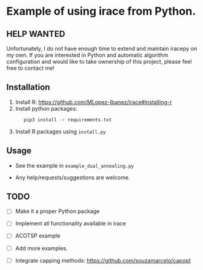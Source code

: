 # Example of using irace from Python. #

## HELP WANTED

Unfortunately, I do not have enough time to extend and maintain iracepy on my own. If you are interested in Python and automatic algorithm configuration and would like to take ownership of this project, please feel free to contact me!

## Installation

  1. Install R: https://github.com/MLopez-Ibanez/irace#installing-r
  1. Install python packages:
     ```bash
        pip3 install -r requirements.txt
     ```
  1. Install R packages using `install.py`

## Usage

 * See the example in `example_dual_annealing.py`
 
 * Any help/requests/suggestions are welcome.
 
## TODO

 - [ ] Make it a proper Python package
 - [ ] Implement all functionality available in irace
 - [ ] ACOTSP example
 - [ ] Add more examples.
 - [ ] Integrate capping methods: https://github.com/souzamarcelo/capopt



